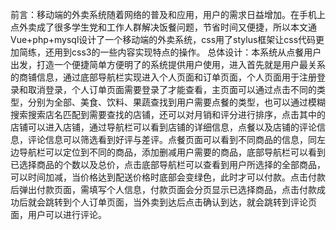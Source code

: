 前言：移动端的外卖系统随着网络的普及和应用，用户的需求日益增加。在手机上点外卖成了很多学生党和工作人群解决饭餐问题，节省时间又便捷，所以本文通Vue+php+mysql设计了一个移动端的外卖系统，css用了stylus框架让css代码更加简练，还用到css3的一些内容实现特点的操作。
总体设计：本系统从点餐用户出发，打造一个便捷简单方便明了的系统提供用户使用，进入首先就是用户最关系的商铺信息，通过底部导航栏实现进入个人页面和订单页面，个人页面用于注册登录和取消登录，个人订单页面需要登录了才能查看，主页面可以通过点击不同的类型，分别为全部、美食、饮料、果蔬查找到用户需要点餐的类型，也可以通过模糊搜索搜索店名匹配到需要查找的店铺，还可以对月销和评分进行排序，点击其中的店铺可以进入店铺，通过导航栏可以看到店铺的详细信息，点餐以及店铺的评论信息，评论信息可以筛选看到好评与差评。点餐页面可以看到不同商品的信息，同左边导航栏可以定位到不同的商品，添加删减用户需要的商品，底部导航栏可以看到已选择商品的个数以及总价，点击底部导航栏可以查看到用户所选择的全部商品，可以时间加减，当价格达到配送价格时底部会变绿色，此时才可以付款。点击付款后弹出付款页面，需填写个人信息，付款页面会分页显示已选择商品，点击付款成功后就会跳转到个人订单页面，当外卖到达后点击确认到达，就会跳转到评论页面，用户可以进行评论。
